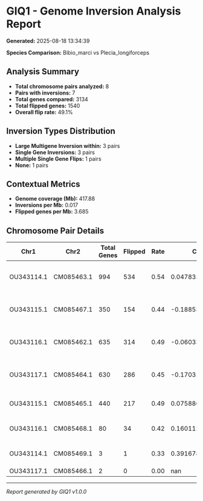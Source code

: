 # GIQ1 - Genome Inversion Analysis Report

**Generated:** 2025-08-18 13:34:39

**Species Comparison:** Bibio_marci vs Plecia_longiforceps

## Analysis Summary

- **Total chromosome pairs analyzed:** 8
- **Pairs with inversions:** 7
- **Total genes compared:** 3134
- **Total flipped genes:** 1540
- **Overall flip rate:** 49.1%

## Inversion Types Distribution

- **Large Multigene Inversion within:** 3 pairs
- **Single Gene Inversions:** 3 pairs
- **Multiple Single Gene Flips:** 1 pairs
- **None:** 1 pairs

## Contextual Metrics

- **Genome coverage (Mb):** 417.88
- **Inversions per Mb:** 0.017
- **Flipped genes per Mb:** 3.685

## Chromosome Pair Details

| Chr1 | Chr2 | Total Genes | Flipped | Rate | Correlation | Type |
|------|------|-------------|---------|------|-------------|------|
| OU343114.1 | CM085463.1 | 994 | 534 | 0.54 | 0.047833866516125916 | Multiple Single Gene Flips |
| OU343115.1 | CM085467.1 | 350 | 154 | 0.44 | -0.18853078576315221 | Large Multigene Inversion within |
| OU343116.1 | CM085462.1 | 635 | 314 | 0.49 | -0.06033825542392357 | Large Multigene Inversion within |
| OU343117.1 | CM085464.1 | 630 | 286 | 0.45 | -0.17031596775949914 | Large Multigene Inversion within |
| OU343115.1 | CM085465.1 | 440 | 217 | 0.49 | 0.07588652082983316 | Single Gene Inversions |
| OU343116.1 | CM085468.1 | 80 | 34 | 0.42 | 0.16011294139266874 | Single Gene Inversions |
| OU343114.1 | CM085469.1 | 3 | 1 | 0.33 | 0.39167873991747637 | Single Gene Inversions |
| OU343117.1 | CM085466.1 | 2 | 0 | 0.00 | nan | None |

---
*Report generated by GIQ1 v1.0.0*
